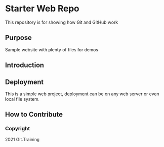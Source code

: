 # Starter Web Repo

This repository is for showing how Git and GitHub work

## Purpose

Sample website with plenty of files for demos

## Introduction

## Deployment

This is a simple web project, deployment can be on any web server or even local file system.

## How to Contribute

### Copyright
2021 Git.Training